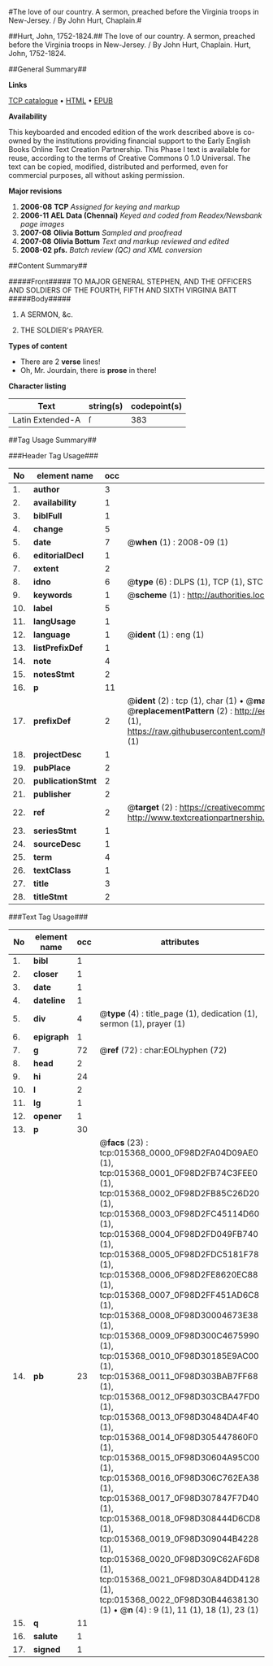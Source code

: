 #The love of our country. A sermon, preached before the Virginia troops in New-Jersey. / By John Hurt, Chaplain.#

##Hurt, John, 1752-1824.##
The love of our country. A sermon, preached before the Virginia troops in New-Jersey. / By John Hurt, Chaplain.
Hurt, John, 1752-1824.

##General Summary##

**Links**

[TCP catalogue](http://www.ota.ox.ac.uk/tcp/)  • 
[HTML](http://tei.it.ox.ac.uk/tcp/Texts-HTML/free/N12/N12177.html)  • 
[EPUB](http://tei.it.ox.ac.uk/tcp/Texts-EPUB/free/N12/N12177.epub)

**Availability**

This keyboarded and encoded edition of the
	       work described above is co-owned by the institutions
	       providing financial support to the Early English Books
	       Online Text Creation Partnership. This Phase I text is
	       available for reuse, according to the terms of Creative
	       Commons 0 1.0 Universal. The text can be copied,
	       modified, distributed and performed, even for
	       commercial purposes, all without asking permission.

**Major revisions**

1. __2006-08__ __TCP__ *Assigned for keying and markup*
1. __2006-11__ __AEL Data (Chennai)__ *Keyed and coded from Readex/Newsbank page images*
1. __2007-08__ __Olivia Bottum__ *Sampled and proofread*
1. __2007-08__ __Olivia Bottum__ *Text and markup reviewed and edited*
1. __2008-02__ __pfs.__ *Batch review (QC) and XML conversion*

##Content Summary##

#####Front#####
TO MAJOR GENERAL STEPHEN, AND THE OFFICERS AND SOLDIERS OF THE FOURTH, FIFTH AND SIXTH VIRGINIA BATT
#####Body#####

1. A SERMON, &c.

1. THE SOLDIER's PRAYER.

**Types of content**

  * There are 2 **verse** lines!
  * Oh, Mr. Jourdain, there is **prose** in there!

**Character listing**


|Text|string(s)|codepoint(s)|
|---|---|---|
|Latin Extended-A|ſ|383|

##Tag Usage Summary##

###Header Tag Usage###

|No|element name|occ|attributes|
|---|---|---|---|
|1.|__author__|3||
|2.|__availability__|1||
|3.|__biblFull__|1||
|4.|__change__|5||
|5.|__date__|7| @__when__ (1) : 2008-09 (1)|
|6.|__editorialDecl__|1||
|7.|__extent__|2||
|8.|__idno__|6| @__type__ (6) : DLPS (1), TCP (1), STC (1), NOTIS (1), IMAGE-SET (1), EVANS-CITATION (1)|
|9.|__keywords__|1| @__scheme__ (1) : http://authorities.loc.gov/ (1)|
|10.|__label__|5||
|11.|__langUsage__|1||
|12.|__language__|1| @__ident__ (1) : eng (1)|
|13.|__listPrefixDef__|1||
|14.|__note__|4||
|15.|__notesStmt__|2||
|16.|__p__|11||
|17.|__prefixDef__|2| @__ident__ (2) : tcp (1), char (1)  •  @__matchPattern__ (2) : ([0-9\-]+):([0-9IVX]+) (1), (.+) (1)  •  @__replacementPattern__ (2) : http://eebo.chadwyck.com/downloadtiff?vid=$1&page=$2 (1), https://raw.githubusercontent.com/textcreationpartnership/Texts/master/tcpchars.xml#$1 (1)|
|18.|__projectDesc__|1||
|19.|__pubPlace__|2||
|20.|__publicationStmt__|2||
|21.|__publisher__|2||
|22.|__ref__|2| @__target__ (2) : https://creativecommons.org/publicdomain/zero/1.0/ (1), http://www.textcreationpartnership.org/docs/. (1)|
|23.|__seriesStmt__|1||
|24.|__sourceDesc__|1||
|25.|__term__|4||
|26.|__textClass__|1||
|27.|__title__|3||
|28.|__titleStmt__|2||


###Text Tag Usage###

|No|element name|occ|attributes|
|---|---|---|---|
|1.|__bibl__|1||
|2.|__closer__|1||
|3.|__date__|1||
|4.|__dateline__|1||
|5.|__div__|4| @__type__ (4) : title_page (1), dedication (1), sermon (1), prayer (1)|
|6.|__epigraph__|1||
|7.|__g__|72| @__ref__ (72) : char:EOLhyphen (72)|
|8.|__head__|2||
|9.|__hi__|24||
|10.|__l__|2||
|11.|__lg__|1||
|12.|__opener__|1||
|13.|__p__|30||
|14.|__pb__|23| @__facs__ (23) : tcp:015368_0000_0F98D2FA04D09AE0 (1), tcp:015368_0001_0F98D2FB74C3FEE0 (1), tcp:015368_0002_0F98D2FB85C26D20 (1), tcp:015368_0003_0F98D2FC45114D60 (1), tcp:015368_0004_0F98D2FD049FB740 (1), tcp:015368_0005_0F98D2FDC5181F78 (1), tcp:015368_0006_0F98D2FE8620EC88 (1), tcp:015368_0007_0F98D2FF451AD6C8 (1), tcp:015368_0008_0F98D30004673E38 (1), tcp:015368_0009_0F98D300C4675990 (1), tcp:015368_0010_0F98D30185E9AC00 (1), tcp:015368_0011_0F98D303BAB7FF68 (1), tcp:015368_0012_0F98D303CBA47FD0 (1), tcp:015368_0013_0F98D30484DA4F40 (1), tcp:015368_0014_0F98D305447860F0 (1), tcp:015368_0015_0F98D30604A95C00 (1), tcp:015368_0016_0F98D306C762EA38 (1), tcp:015368_0017_0F98D307847F7D40 (1), tcp:015368_0018_0F98D308444D6CD8 (1), tcp:015368_0019_0F98D309044B4228 (1), tcp:015368_0020_0F98D309C62AF6D8 (1), tcp:015368_0021_0F98D30A84DD4128 (1), tcp:015368_0022_0F98D30B44638130 (1)  •  @__n__ (4) : 9 (1), 11 (1), 18 (1), 23 (1)|
|15.|__q__|11||
|16.|__salute__|1||
|17.|__signed__|1||
